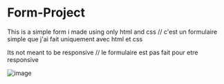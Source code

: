 # Form-Project


This is a simple form i made using only html and css // c'est un formulaire simple que j'ai fait uniquement avec html et css 


Its not meant to be responsive // le formulaire est pas fait pour etre responsive 



![image](https://github.com/Ukarn08/Form-Project/assets/108266433/f027f859-1cdb-41a6-9b9f-1e91e9b7ad7d)
